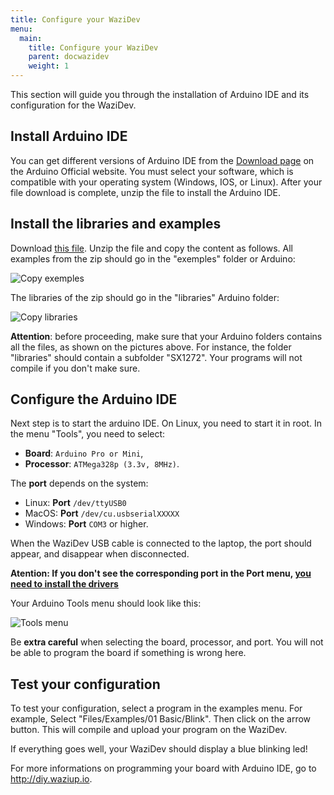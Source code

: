 ```yaml
---
title: Configure your WaziDev
menu:
  main:
    title: Configure your WaziDev
    parent: docwazidev
    weight: 1
---
```


This section will guide you through the installation of Arduino IDE and its configuration for the WaziDev.

Install Arduino IDE
-------------------

You can get different versions of Arduino IDE from the [Download page](https://www.arduino.cc/en/Main/Software) on the Arduino Official website.
You must select your software, which is compatible with your operating system (Windows, IOS, or Linux).
After your file download is complete, unzip the file to install the Arduino IDE.

Install the libraries and examples
----------------------------------

Download [this file](https://github.com/Waziup/iot-course/archive/master.zip).
Unzip the file and copy the content as follows. All examples from the zip should go in the "exemples" folder or Arduino:

![Copy exemples](../images/copyExamples.png)

The libraries of the zip should go in the "libraries" Arduino folder:

![Copy libraries](../images/copyLibraries.png)

**Attention**: before proceeding, make sure that your Arduino folders contains all the files, as shown on the pictures above.
For instance, the folder "libraries" should contain a subfolder "SX1272".
Your programs will not compile if you don't make sure.


Configure the Arduino IDE
-------------------------

Next step is to start the arduino IDE. On Linux, you need to start it in root.
In the menu "Tools", you need to select:

- **Board**: `Arduino Pro or Mini`,
- **Processor**: `ATMega328p (3.3v, 8MHz)`.

The **port** depends on the system:

- Linux: **Port** `/dev/ttyUSB0`
- MacOS: **Port** `/dev/cu.usbserialXXXXX`
- Windows: **Port** `COM3` or higher.

When the WaziDev USB cable is connected to the laptop, the port should appear, and disappear when disconnected.

**Atention: If you don't see the corresponding port in the Port menu, [you need to install the drivers](https://learn.sparkfun.com/tutorials/how-to-install-ch340-drivers/)**


Your Arduino Tools menu should look like this:

![Tools menu](../images/ideConfig.png)

Be **extra careful** when selecting the board, processor, and port.
You will not be able to program the board if something is wrong here.

Test your configuration
-----------------------

To test your configuration, select a program in the examples menu.
For example, Select "Files/Examples/01 Basic/Blink".
Then click on the arrow button.
This will compile and upload your program on the WaziDev.

If everything goes well, your WaziDev should display a blue blinking led!


For more informations on programming your board with Arduino IDE, go to http://diy.waziup.io.
